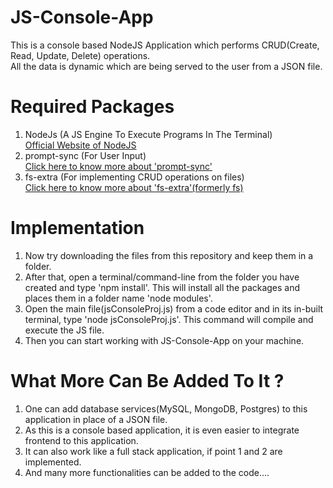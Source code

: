 # JS-Console-App
This is a console based NodeJS Application which performs CRUD(Create, Read, Update, Delete) operations.<br>
All the data is dynamic which are being served to the user from a JSON file.
# Required Packages
1. NodeJs (A JS Engine To Execute Programs In The Terminal) <br> <a href="https://nodejs.org/en/">Official Website of NodeJS</a>
1. prompt-sync (For User Input) <br> <a href="https://www.npmjs.com/package/prompt-sync">Click here to know more about 'prompt-sync'</a>
2. fs-extra (For implementing CRUD operations on files) <br> <a href="https://www.npmjs.com/package/fs-extra">Click here to know more about 'fs-extra'(formerly fs)</a>
# Implementation
1. Now try downloading the files from this repository and keep them in a folder.
2. After that, open a terminal/command-line from the folder you have created and type 'npm install'. This will install all the packages and places them in a folder name 'node modules'.
3. Open the main file(jsConsoleProj.js) from a code editor and in its in-built terminal, type 'node jsConsoleProj.js'. This command will compile and execute the JS file. 
3. Then you can start working with JS-Console-App on your machine.
# What More Can Be Added To It ?
1. One can add database services(MySQL, MongoDB, Postgres) to this application in place of a JSON file.
2. As this is a console based application, it is even easier to integrate frontend to this application.
3. It can also work like a full stack application, if point 1 and 2 are implemented.
4. And many more functionalities can be added to the code....


